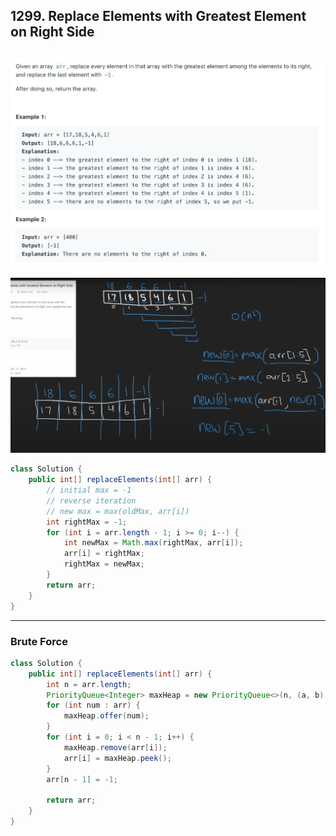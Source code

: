 ## 1299. Replace Elements with Greatest Element on Right Side
![](img/2024-05-13-17-10-54.png)
---
![](img/2024-05-13-17-12-31.png)

```java
class Solution {
    public int[] replaceElements(int[] arr) {
        // initial max = -1
        // reverse iteration
        // new max = max(oldMax, arr[i])
        int rightMax = -1;
        for (int i = arr.length - 1; i >= 0; i--) {
            int newMax = Math.max(rightMax, arr[i]);
            arr[i] = rightMax;
            rightMax = newMax;
        }
        return arr;
    }
}
```

---
### Brute Force

```java
class Solution {
    public int[] replaceElements(int[] arr) {
        int n = arr.length;
        PriorityQueue<Integer> maxHeap = new PriorityQueue<>(n, (a, b) -> b - a);
        for (int num : arr) {
            maxHeap.offer(num);
        }
        for (int i = 0; i < n - 1; i++) {
            maxHeap.remove(arr[i]);
            arr[i] = maxHeap.peek();
        }
        arr[n - 1] = -1;
        
        return arr;
    }
}
```
